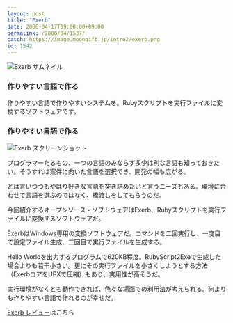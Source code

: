 ```yaml
---
layout: post
title: "Exerb"
date: 2006-04-17T09:00:00+09:00
permalink: /2006/04/1537/
catch: https://image.moongift.jp/intro2/exerb.png
id: 1542
---
```

 ![Exerb サムネイル](https://image.moongift.jp/intro2/exerb.t.png "Exerb サムネイル")
  

### 作りやすい言語で作る
  
作りやすい言語で作りやすいシステムを。Rubyスクリプトを実行ファイルに変換するソフトウェアです。  
<!--more-->  

### 作りやすい言語で作る
  

![Exerb スクリーンショット](https://image.moongift.jp/intro2/exerb.png "Exerb スクリーンショット")

  

プログラマーたるもの、一つの言語のみならず多少は別な言語も知っておきたい。そうすれば案件に向いた言語を選択でき、開発の幅も広がる。

  

とは言いつつもやはり好きな言語を突き詰めたいと言うニーズもある。環境に合わせて言語を選ぶのではなく、橋渡しをしてもらうのだ。

  

今回紹介するオープンソース・ソフトウェアはExerb、Rubyスクリプトを実行ファイルに変換するソフトウェアだ。

  

ExerbはWindows専用の変換ソフトウェアだ。コマンドを二回実行し、一度目で設定ファイル生成、二回目で実行ファイルを生成する。

  

Hello Worldを出力するプログラムで620KB程度。RubyScript2Exeで生成した場合よりも若干小さい。更にその実行ファイルを小さくしようとする方法（ExerbコアをUPXで圧縮）もあり、実用性が高そうだ。

  

実行環境がなくとも動作できれば、色々な場面での利用法が考えられる。何よりも作りやすい言語で作れるのが幸せだ。

  

[Exerb レビュー](http://oss.moongift.jp/review/i-1544.html)はこちら

